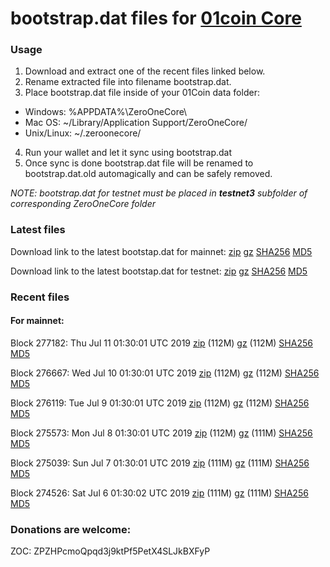 # bootstrap.dat files for [01coin Core](https://01coin.io)

### Usage

1. Download and extract one of the recent files linked below.
2. Rename extracted file into filename bootstrap.dat.
3. Place bootstrap.dat file inside of your 01Coin data folder:
 - Windows: %APPDATA%\ZeroOneCore\
 - Mac OS: ~/Library/Application Support/ZeroOneCore/
 - Unix/Linux: ~/.zeroonecore/
4. Run your wallet and let it sync using bootstrap.dat
5. Once sync is done bootstrap.dat file will be renamed to bootstrap.dat.old automagically and can be safely removed.

_NOTE: bootstrap.dat for testnet must be placed in **testnet3** subfolder of corresponding ZeroOneCore folder_

### Latest files
Download link to the latest bootstap.dat for mainnet: [zip](https://files.01coin.io/mainnet/bootstrap.dat.zip) [gz](https://files.01coin.io/mainnet/bootstrap.dat.tar.gz) [SHA256](https://files.01coin.io/mainnet/sha256.txt) [MD5](https://files.01coin.io/mainnet/md5.txt)

Download link to the latest bootstap.dat for testnet: [zip](https://files.01coin.io/testnet/bootstrap.dat.zip) [gz](https://files.01coin.io/testnet/bootstrap.dat.tar.gz) [SHA256](https://files.01coin.io/testnet/sha256.txt) [MD5](https://files.01coin.io/testnet/md5.txt)

### Recent files

#### For mainnet:

Block 277182: Thu Jul 11 01:30:01 UTC 2019 [zip](https://files.01coin.io/mainnet/2019-07-11/bootstrap.dat.zip) (112M) [gz](https://files.01coin.io/mainnet/2019-07-11/bootstrap.dat.tar.gz) (112M) [SHA256](https://files.01coin.io/mainnet/2019-07-11/sha256.txt) [MD5](https://files.01coin.io/mainnet/2019-07-11/md5.txt)

Block 276667: Wed Jul 10 01:30:01 UTC 2019 [zip](https://files.01coin.io/mainnet/2019-07-10/bootstrap.dat.zip) (112M) [gz](https://files.01coin.io/mainnet/2019-07-10/bootstrap.dat.tar.gz) (112M) [SHA256](https://files.01coin.io/mainnet/2019-07-10/sha256.txt) [MD5](https://files.01coin.io/mainnet/2019-07-10/md5.txt)

Block 276119: Tue Jul  9 01:30:01 UTC 2019 [zip](https://files.01coin.io/mainnet/2019-07-09/bootstrap.dat.zip) (112M) [gz](https://files.01coin.io/mainnet/2019-07-09/bootstrap.dat.tar.gz) (112M) [SHA256](https://files.01coin.io/mainnet/2019-07-09/sha256.txt) [MD5](https://files.01coin.io/mainnet/2019-07-09/md5.txt)

Block 275573: Mon Jul  8 01:30:01 UTC 2019 [zip](https://files.01coin.io/mainnet/2019-07-08/bootstrap.dat.zip) (112M) [gz](https://files.01coin.io/mainnet/2019-07-08/bootstrap.dat.tar.gz) (111M) [SHA256](https://files.01coin.io/mainnet/2019-07-08/sha256.txt) [MD5](https://files.01coin.io/mainnet/2019-07-08/md5.txt)

Block 275039: Sun Jul  7 01:30:01 UTC 2019 [zip](https://files.01coin.io/mainnet/2019-07-07/bootstrap.dat.zip) (111M) [gz](https://files.01coin.io/mainnet/2019-07-07/bootstrap.dat.tar.gz) (111M) [SHA256](https://files.01coin.io/mainnet/2019-07-07/sha256.txt) [MD5](https://files.01coin.io/mainnet/2019-07-07/md5.txt)

Block 274526: Sat Jul  6 01:30:02 UTC 2019 [zip](https://files.01coin.io/mainnet/2019-07-06/bootstrap.dat.zip) (111M) [gz](https://files.01coin.io/mainnet/2019-07-06/bootstrap.dat.tar.gz) (111M) [SHA256](https://files.01coin.io/mainnet/2019-07-06/sha256.txt) [MD5](https://files.01coin.io/mainnet/2019-07-06/md5.txt)


### Donations are welcome:

ZOC: ZPZHPcmoQpqd3j9ktPf5PetX4SLJkBXFyP
